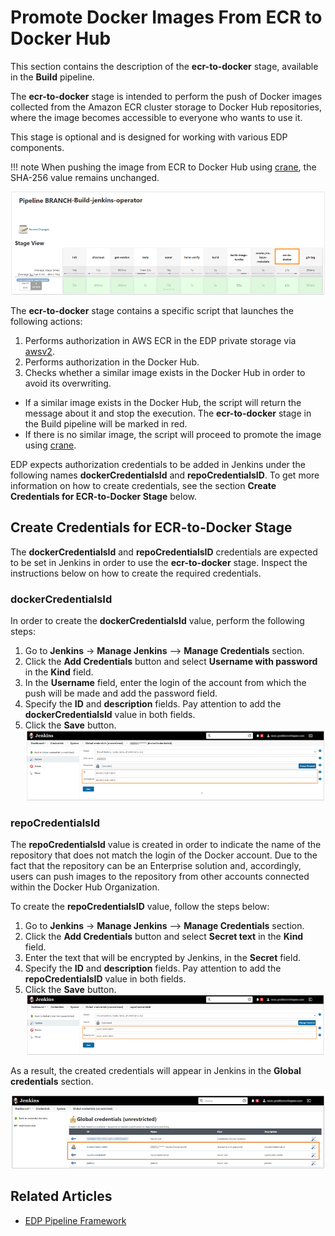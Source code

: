 # Promote Docker Images From ECR to Docker Hub

This section contains the description of the **ecr-to-docker** stage, available in the **Build** pipeline.

The **ecr-to-docker** stage is intended to perform the push of Docker images collected from the Amazon ECR cluster storage to Docker Hub repositories, where the image becomes accessible to everyone who wants to use it.

This stage is optional and is designed for working with various EDP components.

!!! note
    When pushing the image from ECR to Docker Hub using [crane](https://michaelsauter.github.io/crane/docs.html), the SHA-256 value remains unchanged.

![add_custom_lib2](../assets/user-guide/ecr_t_d1.png)

The **ecr-to-docker** stage contains a specific script that launches the following actions:

1. Performs authorization in AWS ECR in the EDP private storage via [awsv2](https://docs.aws.amazon.com/cli/latest/userguide/cli-chap-welcome.html).
2. Performs authorization in the Docker Hub.
3. Checks whether a similar image exists in the Docker Hub in order to avoid its overwriting.

  - If a similar image exists in the Docker Hub, the script will return the message about it and stop the execution. The **ecr-to-docker** stage in the Build pipeline will be marked in red.
  - If there is no similar image, the script will proceed to promote the image using [crane](https://michaelsauter.github.io/crane/docs.html).

EDP expects authorization credentials to be added in Jenkins under the following names **dockerCredentialsId** and **repoCredentialsID**. To get more information on how to create credentials, see the section **Create Credentials for ECR-to-Docker Stage** below.

## Create Credentials for ECR-to-Docker Stage

The **dockerCredentialsId** and **repoCredentialsID** credentials are expected to be set in Jenkins in order to use the **ecr-to-docker** stage. Inspect the instructions below on how to create the required credentials.

### dockerCredentialsId

In order to create the **dockerCredentialsId** value, perform the following steps:

1. Go to **Jenkins** -> **Manage Jenkins** –> **Manage Credentials** section.
2. Click the **Add Credentials** button and select **Username with password** in the **Kind** field.
3. In the **Username** field, enter the login of the account from which the push will be made and add the password field.
4. Specify the **ID** and **description** fields. Pay attention to add the **dockerCredentialsId** value in both fields.
5. Click the **Save** button.
  ![add_custom_lib2](../assets/user-guide/ecr_t_d2.png)

### repoCredentialsId

The **repoCredentialsId** value is created in order to indicate the name of the repository that does not match the login of the Docker account.
Due to the fact that the repository can be an Enterprise solution and, accordingly, users can push images to the repository from other accounts connected within the Docker Hub Organization.

To create the **repoCredentialsID** value, follow the steps below:

1. Go to **Jenkins** -> **Manage Jenkins** –> **Manage Credentials** section.
2. Click the **Add Credentials** button and select **Secret text** in the **Kind** field.
3. Enter the text that will be encrypted by Jenkins, in the **Secret** field.
4. Specify the **ID** and **description** fields. Pay attention to add the **repoCredentialsID** value in both fields.
5. Click the **Save** button.
  ![add_custom_lib2](../assets/user-guide/ecr_t_d3.png)

As a result, the created credentials will appear in Jenkins in the **Global credentials** section.

![add_custom_lib2](../assets/user-guide/ecr_t_d4.png)

## Related Articles

- [EDP Pipeline Framework](pipeline-framework.md)
